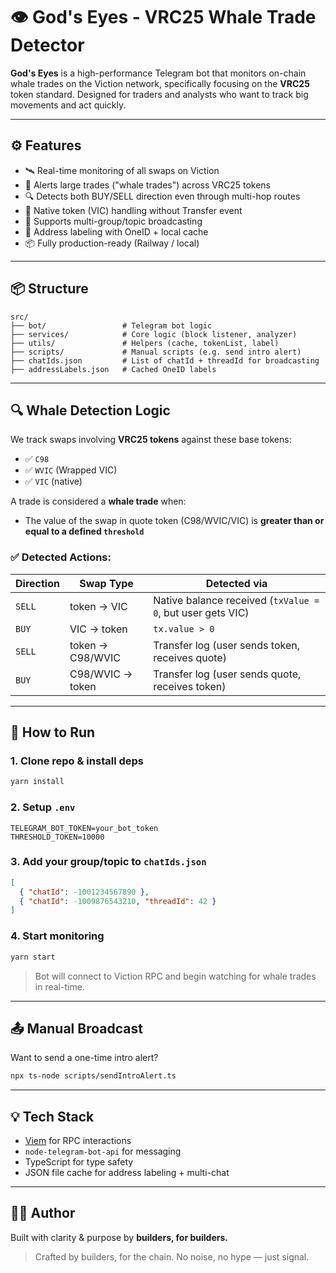 # 👁️ God's Eyes - VRC25 Whale Trade Detector

**God's Eyes** is a high-performance Telegram bot that monitors on-chain whale trades on the Viction network, specifically focusing on the **VRC25** token standard. Designed for traders and analysts who want to track big movements and act quickly.

---

## ⚙️ Features

- 🛰 Real-time monitoring of all swaps on Viction
- 💸 Alerts large trades ("whale trades") across VRC25 tokens
- 🔍 Detects both BUY/SELL direction even through multi-hop routes
- 🧠 Native token (VIC) handling without Transfer event
- 📡 Supports multi-group/topic broadcasting
- 🪪 Address labeling with OneID + local cache
- 📦 Fully production-ready (Railway / local)

---

## 📦 Structure

```
src/
├── bot/                 # Telegram bot logic
├── services/            # Core logic (block listener, analyzer)
├── utils/               # Helpers (cache, tokenList, label)
├── scripts/             # Manual scripts (e.g. send intro alert)
├── chatIds.json         # List of chatId + threadId for broadcasting
├── addressLabels.json   # Cached OneID labels
```

---

## 🔍 Whale Detection Logic

We track swaps involving **VRC25 tokens** against these base tokens:

- ✅ `C98`
- ✅ `WVIC` (Wrapped VIC)
- ✅ `VIC` (native)

A trade is considered a **whale trade** when:
- The value of the swap in quote token (C98/WVIC/VIC) is **greater than or equal to a defined `threshold`**

### ✅ Detected Actions:
| Direction | Swap Type | Detected via |
|-----------|-----------|-------------------|
| `SELL`    | token → VIC       | Native balance received (`txValue = 0`, but user gets VIC)
| `BUY`     | VIC → token       | `tx.value > 0`
| `SELL`    | token → C98/WVIC  | Transfer log (user sends token, receives quote)
| `BUY`     | C98/WVIC → token  | Transfer log (user sends quote, receives token)


---

## 🚀 How to Run

### 1. Clone repo & install deps
```bash
yarn install
```

### 2. Setup `.env`
```env
TELEGRAM_BOT_TOKEN=your_bot_token
THRESHOLD_TOKEN=10000
```

### 3. Add your group/topic to `chatIds.json`
```json
[
  { "chatId": -1001234567890 },
  { "chatId": -1009876543210, "threadId": 42 }
]
```

### 4. Start monitoring
```bash
yarn start
```

> Bot will connect to Viction RPC and begin watching for whale trades in real-time.

---

## 📤 Manual Broadcast

Want to send a one-time intro alert?
```bash
npx ts-node scripts/sendIntroAlert.ts
```

---

## 💡 Tech Stack
- [Viem](https://viem.sh) for RPC interactions
- `node-telegram-bot-api` for messaging
- TypeScript for type safety
- JSON file cache for address labeling + multi-chat

---

## 👨‍💻 Author
Built with clarity & purpose by **builders, for builders.**

> Crafted by builders, for the chain. No noise, no hype — just signal.


